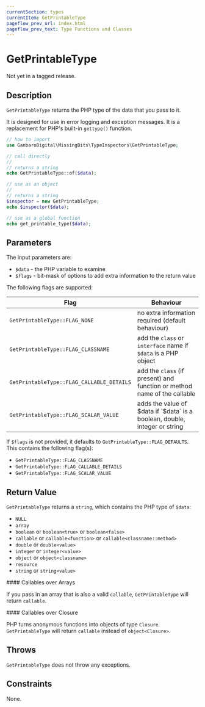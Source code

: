 ```yaml
---
currentSection: types
currentItem: GetPrintableType
pageflow_prev_url: index.html
pageflow_prev_text: Type Functions and Classes
---
```


# GetPrintableType

<div class="callout warning" markdown="1">
Not yet in a tagged release.
</div>

## Description

`GetPrintableType` returns the PHP type of the data that you pass to it.

It is designed for use in error logging and exception messages. It is a replacement for PHP's built-in `gettype()` function.

```php
// how to import
use GanbaroDigital\MissingBits\TypeInspectors\GetPrintableType;

// call directly
//
// returns a string
echo GetPrintableType::of($data);

// use as an object
//
// returns a string
$inspector = new GetPrintableType;
echo $inspector($data);

// use as a global function
echo get_printable_type($data);
```

## Parameters

The input parameters are:

* `$data` - the PHP variable to examine
* `$flags` - bit-mask of options to add extra information to the return value

The following flags are supported:

Flag | Behaviour
-----|--------
`GetPrintableType::FLAG_NONE` | no extra information required (default behaviour)
`GetPrintableType::FLAG_CLASSNAME` | add the `class` or `interface` name if `$data` is a PHP object
`GetPrintableType::FLAG_CALLABLE_DETAILS` | add the `class` (if present) and function or method name of the callable
`GetPrintableType::FLAG_SCALAR_VALUE` | adds the value of $data if `$data` is a boolean, double, integer or string

If `$flags` is not provided, it defaults to `GetPrintableType::FLAG_DEFAULTS`. This contains the following flag(s):

* `GetPrintableType::FLAG_CLASSNAME`
* `GetPrintableType::FLAG_CALLABLE_DETAILS`
* `GetPrintableType::FLAG_SCALAR_VALUE`

## Return Value

`GetPrintableType` returns a `string`, which contains the PHP type of `$data`:

* `NULL`
* `array`
* `boolean` or `boolean<true>` or `boolean<false>`
* `callable` or `callable<function>` or `callable<classname::method>`
* `double` or `double<value>`
* `integer` or `integer<value>`
* `object` or `object<classname>`
* `resource`
* `string` or `string<value>`

<div class="callout info" markdown="1">
#### Callables over Arrays

If you pass in an array that is also a valid `callable`, `GetPrintableType` will return `callable`.

</div>
<div class="callout info" markdown="1">
#### Callables over Closure

PHP turns anonymous functions into objects of type `Closure`. `GetPrintableType` will return `callable` instead of `object<Closure>`.
</div>

## Throws

`GetPrintableType` does not throw any exceptions.

## Constraints

None.

